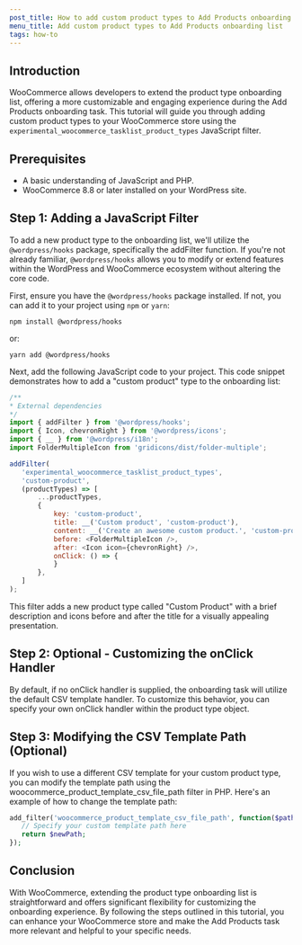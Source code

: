 ```yaml
---
post_title: How to add custom product types to Add Products onboarding list
menu_title: Add custom product types to Add Products onboarding list
tags: how-to
---
```


## Introduction

WooCommerce allows developers to extend the product type onboarding list, offering a more customizable and engaging experience during the Add Products onboarding task. This tutorial will guide you through adding custom product types to your WooCommerce store using the `experimental_woocommerce_tasklist_product_types` JavaScript filter.

## Prerequisites

- A basic understanding of JavaScript and PHP.
- WooCommerce 8.8 or later installed on your WordPress site.

## Step 1: Adding a JavaScript Filter

To add a new product type to the onboarding list, we'll utilize the `@wordpress/hooks` package, specifically the addFilter function. If you're not already familiar, `@wordpress/hooks` allows you to modify or extend features within the WordPress and WooCommerce ecosystem without altering the core code.

First, ensure you have the `@wordpress/hooks` package installed. If not, you can add it to your project using `npm` or `yarn`:

`npm install @wordpress/hooks`

or:

`yarn add @wordpress/hooks`

Next, add the following JavaScript code to your project. This code snippet demonstrates how to add a "custom product" type to the onboarding list:

```javascript
/**
* External dependencies
*/
import { addFilter } from '@wordpress/hooks';
import { Icon, chevronRight } from '@wordpress/icons';
import { __ } from '@wordpress/i18n';
import FolderMultipleIcon from 'gridicons/dist/folder-multiple';

addFilter(
   'experimental_woocommerce_tasklist_product_types',
   'custom-product',
   (productTypes) => [
       ...productTypes,
       {
           key: 'custom-product',
           title: __('Custom product', 'custom-product'),
           content: __('Create an awesome custom product.', 'custom-product'),
           before: <FolderMultipleIcon />,
           after: <Icon icon={chevronRight} />,
           onClick: () => {
           }
       },
   ]
);
```

This filter adds a new product type called "Custom Product" with a brief description and icons before and after the title for a visually appealing presentation.

## Step 2: Optional - Customizing the onClick Handler

By default, if no onClick handler is supplied, the onboarding task will utilize the default CSV template handler. To customize this behavior, you can specify your own onClick handler within the product type object.

## Step 3: Modifying the CSV Template Path (Optional)

If you wish to use a different CSV template for your custom product type, you can modify the template path using the woocommerce_product_template_csv_file_path filter in PHP. Here's an example of how to change the template path:

```php
add_filter('woocommerce_product_template_csv_file_path', function($path) {
   // Specify your custom template path here
   return $newPath;
});
```
## Conclusion

With WooCommerce, extending the product type onboarding list is straightforward and offers significant flexibility for customizing the onboarding experience. By following the steps outlined in this tutorial, you can enhance your WooCommerce store and make the Add Products task more relevant and helpful to your specific needs.
